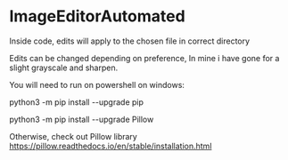 # ImageEditorAutomated

Inside code, edits will apply to the chosen file in correct directory

Edits can be changed depending on preference, In mine i have gone for a slight grayscale and sharpen.

You will need to run on powershell on windows:

python3 -m pip install --upgrade pip

python3 -m pip install --upgrade Pillow

Otherwise, check out Pillow library https://pillow.readthedocs.io/en/stable/installation.html
